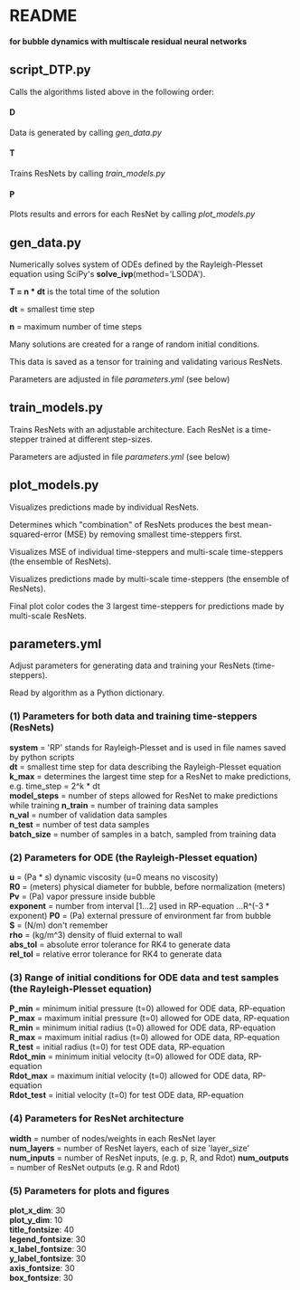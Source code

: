# README
#### for bubble dynamics with multiscale residual neural networks

## script_DTP.py
Calls the algorithms listed above in the following order:
#### D
Data is generated by calling *gen_data.py*
#### T 
Trains ResNets by calling *train_models.py*
#### P 
Plots results and errors for each ResNet by calling *plot_models.py*

## gen_data.py

Numerically solves system of ODEs defined by the Rayleigh-Plesset equation using SciPy's **solve_ivp**(method='LSODA').

**T = n * dt** is the total time of the solution

**dt** = smallest time step

**n** = maximum number of time steps

Many solutions are created for a range of random initial conditions. 

This data is saved as a tensor for training and validating various ResNets.

Parameters are adjusted in file *parameters.yml* (see below)

## train_models.py

Trains ResNets with an adjustable architecture. Each ResNet is a time-stepper trained at different step-sizes.

Parameters are adjusted in file *parameters.yml* (see below)

## plot_models.py

Visualizes predictions made by individual ResNets.

Determines which "combination" of ResNets produces the best mean-squared-error (MSE) by removing smallest time-steppers first.

Visualizes MSE of individual time-steppers and multi-scale time-steppers (the ensemble of ResNets).

Visualizes predictions made by multi-scale time-steppers (the ensemble of ResNets).

Final plot color codes the 3 largest time-steppers for predictions made by multi-scale ResNets.

## parameters.yml 

Adjust parameters for generating data and training your ResNets (time-steppers).  

Read by algorithm as a Python dictionary. 

### (1) Parameters for both data and training time-steppers (ResNets)

**system** = 'RP' stands for Rayleigh-Plesset and is used in file names saved by python scripts  
**dt** = smallest time step for data describing the Rayleigh-Plesset equation  
**k_max** = determines the largest time step for a ResNet to make predictions, e.g. time_step = 2^k * dt   
**model_steps** = number of steps allowed for ResNet to make predictions while training
**n_train** = number of training data samples  
**n_val** = number of validation data samples  
**n_test** = number of test data samples  
**batch_size** = number of samples in a batch, sampled from training data  

### (2) Parameters for ODE (the Rayleigh-Plesset equation)

**u** = (Pa * s) dynamic viscosity (u=0 means no viscosity)  
**R0** = (meters) physical diameter for bubble, before normalization (meters)  
**Pv** = (Pa) vapor pressure inside bubble  
**exponent** = number from interval [1...2] used in RP-equation ...R^(-3 * exponent)
**P0** = (Pa) external pressure of environment far from bubble  
**S** = (N/m) don't remember  
**rho** = (kg/m^3) density of fluid external to wall  
**abs_tol** = absolute error tolerance for RK4 to generate data  
**rel_tol** = relative error tolerance for RK4 to generate data  

### (3) Range of initial conditions for ODE data and test samples (the Rayleigh-Plesset equation)

**P_min** = minimum initial pressure (t=0) allowed for ODE data, RP-equation  
**P_max** = maximum initial pressure (t=0) allowed for ODE data, RP-equation  
**R_min** = minimum initial radius (t=0) allowed for ODE data, RP-equation  
**R_max** = maximum initial radius (t=0) allowed for ODE data, RP-equation  
**R_test** = initial radius (t=0) for test ODE data, RP-equation  
**Rdot_min** = minimum initial velocity (t=0) allowed for ODE data, RP-equation  
**Rdot_max** = maximum initial velocity (t=0) allowed for ODE data, RP-equation  
**Rdot_test** = initial velocity (t=0) for test ODE data, RP-equation  

### (4) Parameters for ResNet architecture

**width** = number of nodes/weights in each ResNet layer  
**num_layers** = number of ResNet layers, each of size 'layer_size'  
**num_inputs** = number of ResNet inputs, (e.g. p, R, and Rdot) 
**num_outputs** = number of ResNet outputs (e.g. R and Rdot)

### (5) Parameters for plots and figures

**plot_x_dim**: 30  
**plot_y_dim**: 10  
**title_fontsize**: 40  
**legend_fontsize**: 30  
**x_label_fontsize**: 30  
**y_label_fontsize**: 30  
**axis_fontsize**: 30  
**box_fontsize**: 30  
